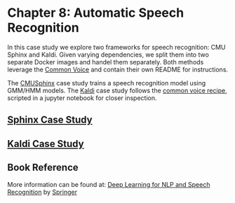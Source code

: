 # Chapter 8: Automatic Speech Recognition
In this case study we explore two frameworks for speech recognition: CMU Sphinx and Kaldi.
Given varying dependencies, we split them into two separate Docker images and handel them separately. 
Both methods leverage the [Common Voice](https://voice.mozilla.org/en/datasets) and contain their own README for instructions. 

The [CMUSphinx](https://cmusphinx.github.io/) case study trains a speech recognition model using GMM/HMM models. 
The [Kaldi](http://kaldi-asr.org/) case study follows the [common voice recipe](https://github.com/kaldi-asr/kaldi/tree/master/egs/commonvoice/s5), scripted in a jupyter notebook for closer inspection. 

## [Sphinx Case Study](Sphinx) 

## [Kaldi Case Study](Kaldi) 


## Book Reference
More information can be found at: [Deep Learning for NLP and Speech Recognition](https://www.amazon.com/Deep-Learning-NLP-Speech-Recognition/dp/3030145956) by [Springer](https://www.springer.com/us/book/9783030145958) 
